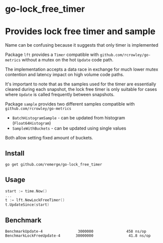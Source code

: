 # go-lock_free_timer

# Provides lock free timer and sample
Name can be confusing because it suggests that only timer is implemented


Package `lft` provides a `Timer` compatible with
`github.com/rcrowley/go-metrics` without a mutex on the hot `Update` code path.

The implementation accepts a data race in exchange for much lower mutex
contention and latency impact on high volume code paths.

It's important to note that as the samples used for the timer are essentially
cleared during each snapshot, the lock free timer is only suitable for cases
where `Update` is called frequently between snapshots.

Package `sample` provides two different samples compatible with `github.com/rcrowley/go-metrics`

* `BatchHistogramSample` - can be updated from histogram (`Float64Histogram`)
* `SampleWithBuckets` - can be updated using single values

Both allow setting fixed amount of buckets.

## Install

```bash
go get github.com/remerge/go-lock_free_timer
```

## Usage

```go
start := time.Now()
...
t := lft.NewLockFreeTimer()
t.UpdateSince(start)
```

## Benchmark

```
BenchmarkUpdate-4                3000000               458 ns/op
BenchmarkLockFreeUpdate-4       30000000                41.8 ns/op
```

